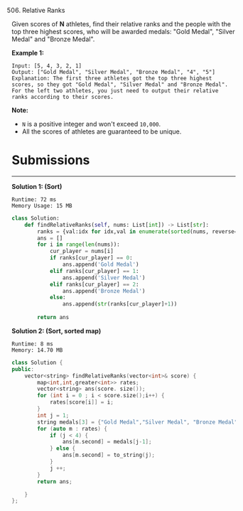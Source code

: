506. Relative Ranks

Given scores of **N** athletes, find their relative ranks and the people with the top three highest scores, who will be awarded medals: "Gold Medal", "Silver Medal" and "Bronze Medal".

**Example 1:**
```
Input: [5, 4, 3, 2, 1]
Output: ["Gold Medal", "Silver Medal", "Bronze Medal", "4", "5"]
Explanation: The first three athletes got the top three highest scores, so they got "Gold Medal", "Silver Medal" and "Bronze Medal". 
For the left two athletes, you just need to output their relative ranks according to their scores.
```

**Note:**

* `N` is a positive integer and won't exceed `10,000`.
* All the scores of athletes are guaranteed to be unique.

# Submissions
---
**Solution 1: (Sort)**
```
Runtime: 72 ms
Memory Usage: 15 MB
```
```python
class Solution:
    def findRelativeRanks(self, nums: List[int]) -> List[str]:
        ranks = {val:idx for idx,val in enumerate(sorted(nums, reverse=True))}
        ans = []
        for i in range(len(nums)):
            cur_player = nums[i]
            if ranks[cur_player] == 0:
                ans.append('Gold Medal')
            elif ranks[cur_player] == 1:
                ans.append('Silver Medal')
            elif ranks[cur_player] == 2:
                ans.append('Bronze Medal')
            else:
                ans.append(str(ranks[cur_player]+1))
                
        return ans
```

**Solution 2: (Sort, sorted map)**
```
Runtime: 8 ms
Memory: 14.70 MB
```
```c++
class Solution {
public:
    vector<string> findRelativeRanks(vector<int>& score) {
        map<int,int,greater<int>> rates;
        vector<string> ans(score. size());
        for (int i = 0 ; i < score.size();i++) {
            rates[score[i]] = i;
        }
        int j = 1;
        string medals[3] = {"Gold Medal","Silver Medal", "Bronze Medal"};
        for (auto m : rates) {
            if (j < 4) {
                ans[m.second] = medals[j-1];
            } else {
                ans[m.second] = to_string(j);
            }
            j ++;
        }
        return ans;

    }
};
```
